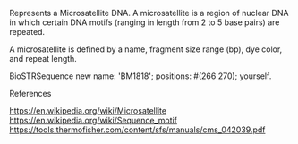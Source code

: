 Represents a Microsatellite DNA.  A microsatellite is a region of nuclear DNA in which certain DNA motifs (ranging in length from 2 to 5 base pairs) are repeated.

A microsatellite is defined by a name, fragment size range (bp), dye color, and repeat length. 

 BioSTRSequence new 
	name: 'BM1818';
	positions: #(266 270);
	yourself.
	
References 

https://en.wikipedia.org/wiki/Microsatellite
https://en.wikipedia.org/wiki/Sequence_motif
https://tools.thermofisher.com/content/sfs/manuals/cms_042039.pdf

